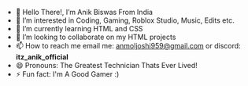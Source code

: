 - 👋 Hello There!, I’m Anik Biswas From India
- 👀 I’m interested in Coding, Gaming, Roblox Studio, Music, Edits etc.
- 🌱 I’m currently learning HTML and CSS
- 💞️ I’m looking to collaborate on my HTML projects
- 📫 How to reach me email me: anmoljoshi959@gmail.com or discord: __itz_anik_official__
- 😄 Pronouns: The Greatest Technician Thats Ever Lived!
- ⚡ Fun fact: I'm A Good Gamer :)

<!---
Anik-Biswas420/Anik-Biswas420 is a ✨ special ✨ repository because its `README.md` (this file) appears on your GitHub profile.
You can click the Preview link to take a look at your changes.
--->
